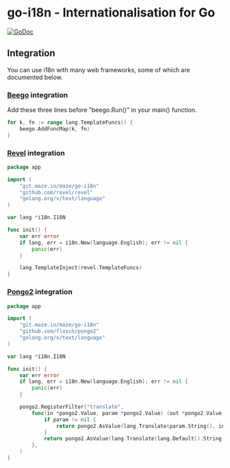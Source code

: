 # go-i18n - Internationalisation for Go
[![GoDoc](https://godoc.org/git.maze.io/maze/go-i18n?status.svg)](https://godoc.org/git.maze.io/maze/go-i18n)

## Integration

You can use i18n with many web frameworks, some of which are documented below.

### [Beego](http://beego.me/) integration

Add these three lines before "beego.Run()" in your main() function.

```Go
for k, fn := range lang.TemplateFuncs() {
    beego.AddFuncMap(k, fn)
}
```

### [Revel](http://revel.github.io/) integration

```Go
package app

import (
    "git.maze.io/maze/go-i18n"
    "github.com/revel/revel"
    "golang.org/x/text/language"
)

var lang *i18n.I18N

func init() {
    var err error
    if lang, err = i18n.New(language.English); err != nil {
        panic(err)
    }

    lang.TemplateInject(revel.TemplateFuncs)
}
```

### [Pongo2](https://github.com/flosch/pongo2) integration

```Go
package app

import (
    "git.maze.io/maze/go-i18n"
    "github.com/flosch/pongo2"
    "golang.org/x/text/language"
)

var lang *i18n.I18N

func init() {
    var err error
    if lang, err = i18n.New(language.English); err != nil {
        panic(err)
    }

    pongo2.RegisterFilter("translate",
        func(in *pongo2.Value, param *pongo2.Value) (out *pongo2.Value, err *pongo2.Error) {
            if param != nil {
                return pongo2.AsValue(lang.Translate(param.String(), in.String())), nil
            }
            return pongo2.AsValue(lang.Translate(lang.Default().String(), in.String())), nil
        },
    )
}
```
